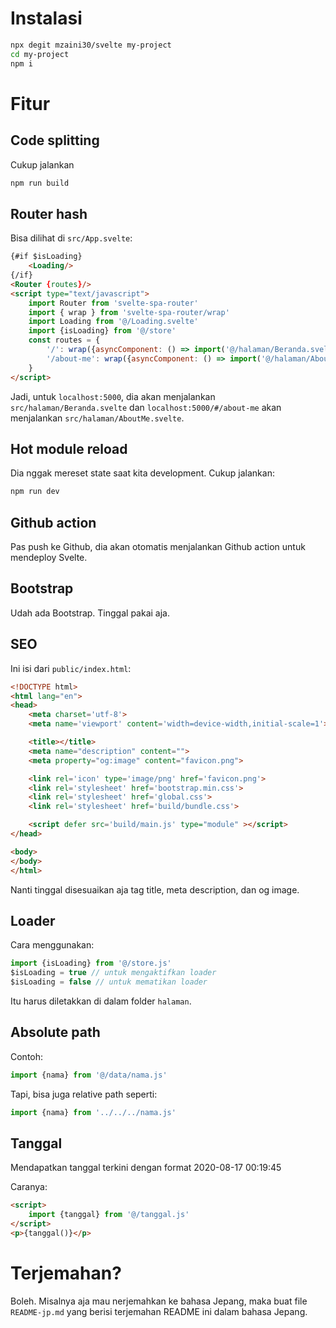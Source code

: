 # Instalasi

```bash
npx degit mzaini30/svelte my-project
cd my-project
npm i
```

# Fitur

## Code splitting

Cukup jalankan 

```bash
npm run build
```

## Router hash

Bisa dilihat di `src/App.svelte`:

```html
{#if $isLoading}
	<Loading/>
{/if}
<Router {routes}/>
<script type="text/javascript">
	import Router from 'svelte-spa-router'
	import { wrap } from 'svelte-spa-router/wrap'
	import Loading from '@/Loading.svelte'
	import {isLoading} from '@/store'
	const routes = {
		'/': wrap({asyncComponent: () => import('@/halaman/Beranda.svelte')}),
		'/about-me': wrap({asyncComponent: () => import('@/halaman/AboutMe.svelte')})
	}
</script>

```

Jadi, untuk `localhost:5000`, dia akan menjalankan `src/halaman/Beranda.svelte` dan `localhost:5000/#/about-me` akan menjalankan `src/halaman/AboutMe.svelte`.

## Hot module reload

Dia nggak mereset state saat kita development. Cukup jalankan:

```bash
npm run dev
```

## Github action

Pas push ke Github, dia akan otomatis menjalankan Github action untuk mendeploy Svelte.

## Bootstrap

Udah ada Bootstrap. Tinggal pakai aja.

## SEO

Ini isi dari `public/index.html`:

```html
<!DOCTYPE html>
<html lang="en">
<head>
	<meta charset='utf-8'>
	<meta name='viewport' content='width=device-width,initial-scale=1'>

	<title></title>
	<meta name="description" content="">
	<meta property="og:image" content="favicon.png">

	<link rel='icon' type='image/png' href='favicon.png'>
	<link rel='stylesheet' href='bootstrap.min.css'>
	<link rel='stylesheet' href='global.css'>
	<link rel='stylesheet' href='build/bundle.css'>

	<script defer src='build/main.js' type="module" ></script>
</head>

<body>
</body>
</html>
```

Nanti tinggal disesuaikan aja tag title, meta description, dan og image.

## Loader

Cara menggunakan:

```javascript
import {isLoading} from '@/store.js'
$isLoading = true // untuk mengaktifkan loader
$isLoading = false // untuk mematikan loader
```

Itu harus diletakkan di dalam folder `halaman`.

## Absolute path

Contoh:

```javascript
import {nama} from '@/data/nama.js'
```

Tapi, bisa juga relative path seperti:

```javascript
import {nama} from '../../../nama.js'
```

## Tanggal

Mendapatkan tanggal terkini dengan format 2020-08-17 00:19:45

Caranya:

```html
<script>
	import {tanggal} from '@/tanggal.js'
</script>
<p>{tanggal()}</p>
```

# Terjemahan?

Boleh. Misalnya aja mau nerjemahkan ke bahasa Jepang, maka buat file `README-jp.md` yang berisi terjemahan README ini dalam bahasa Jepang.

